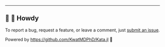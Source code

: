 ---

## 👋 🤠 Howdy

To report a bug, request a feature, or leave a comment, just [submit an issue](https://github.com/KwatMDPhD/TEMPLATE.jl/issues/new/choose).

Powered by https://github.com/KwatMDPhD/Kata.jl 🌝
